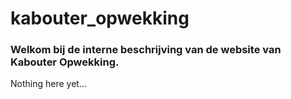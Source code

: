 # kabouter_opwekking
### Welkom bij de interne beschrijving van de website van Kabouter Opwekking.
Nothing here yet...
